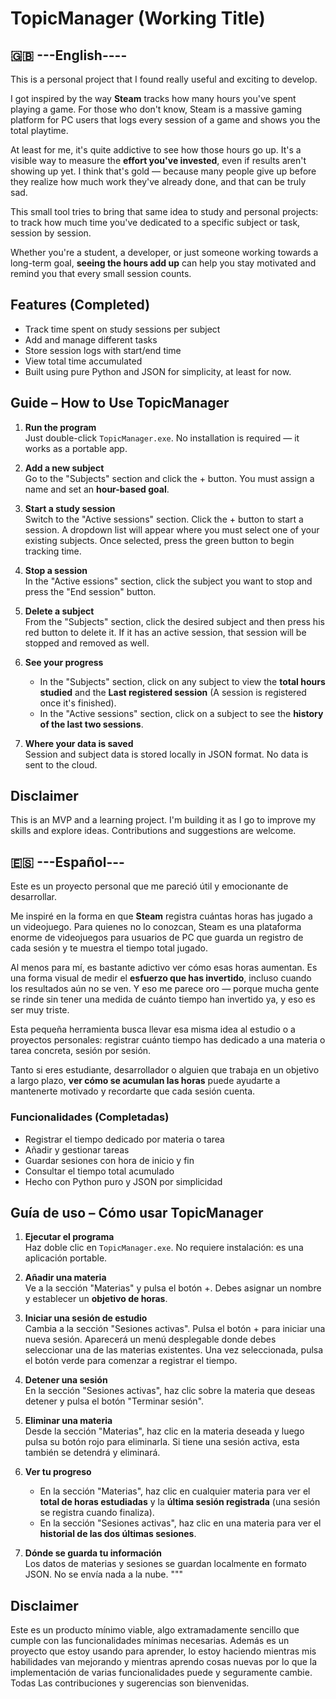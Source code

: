# TopicManager (Working Title)

## 🇬🇧 ---English----

This is a personal project that I found really useful and exciting to develop.

I got inspired by the way **Steam** tracks how many hours you've spent playing a game. For those who don't know, Steam is a massive gaming platform for PC users that logs every session of a game and shows you the total playtime.

At least for me, it's quite addictive to see how those hours go up. It's a visible way to measure the **effort you've invested**, even if results aren't showing up yet. I think that's gold — because many people give up before they realize how much work they've already done, and that can be truly sad.

This small tool tries to bring that same idea to study and personal projects: to track how much time you've dedicated to a specific subject or task, session by session.

Whether you're a student, a developer, or just someone working towards a long-term goal, **seeing the hours add up** can help you stay motivated and remind you that every small session counts.

## Features (Completed)

- Track time spent on study sessions per subject
- Add and manage different tasks
- Store session logs with start/end time
- View total time accumulated
- Built using pure Python and JSON for simplicity, at least for now.

## Guide – How to Use TopicManager

1. **Run the program**  
   Just double-click `TopicManager.exe`. No installation is required — it works as a portable app.

2. **Add a new subject**  
   Go to the "Subjects" section and click the + button. You must assign a name and set an **hour-based goal**.

3. **Start a study session**  
   Switch to the "Active sessions" section. Click the + button to start a session. A dropdown list will appear where you must select one of your existing subjects. Once selected, press the green button to begin tracking time.

4. **Stop a session**  
   In the "Active essions" section, click the subject you want to stop and press the "End session" button.

5. **Delete a subject**  
   From the "Subjects" section, click the desired subject and then press his red button to delete it. If it has an active session, that session will be stopped and removed as well.

6. **See your progress**  
   - In the "Subjects" section, click on any subject to view the **total hours studied** and the **Last registered session** (A session is registered once it's finished).  
   - In the "Active sessions" section, click on a subject to see the **history of the last two sessions**.

7. **Where your data is saved**  
   Session and subject data is stored locally in JSON format. No data is sent to the cloud.

## Disclaimer

This is an MVP and a learning project. I'm building it as I go to improve my skills and explore ideas. Contributions and suggestions are welcome.

## 🇪🇸 ---Español---

Este es un proyecto personal que me pareció útil y emocionante de desarrollar.

Me inspiré en la forma en que **Steam** registra cuántas horas has jugado a un videojuego. Para quienes no lo conozcan, Steam es una plataforma enorme de videojuegos para usuarios de PC que guarda un registro de cada sesión y te muestra el tiempo total jugado.

Al menos para mí, es bastante adictivo ver cómo esas horas aumentan. Es una forma visual de medir el **esfuerzo que has invertido**, incluso cuando los resultados aún no se ven. Y eso me parece oro — porque mucha gente se rinde sin tener una medida de cuánto tiempo han invertido ya, y eso es ser muy triste.

Esta pequeña herramienta busca llevar esa misma idea al estudio o a proyectos personales: registrar cuánto tiempo has dedicado a una materia o tarea concreta, sesión por sesión.

Tanto si eres estudiante, desarrollador o alguien que trabaja en un objetivo a largo plazo, **ver cómo se acumulan las horas** puede ayudarte a mantenerte motivado y recordarte que cada sesión cuenta.

### Funcionalidades (Completadas)

- Registrar el tiempo dedicado por materia o tarea
- Añadir y gestionar tareas
- Guardar sesiones con hora de inicio y fin
- Consultar el tiempo total acumulado
- Hecho con Python puro y JSON por simplicidad

## Guía de uso – Cómo usar TopicManager

1. **Ejecutar el programa**  
   Haz doble clic en `TopicManager.exe`. No requiere instalación: es una aplicación portable.

2. **Añadir una materia**  
   Ve a la sección "Materias" y pulsa el botón +. Debes asignar un nombre y establecer un **objetivo de horas**.

3. **Iniciar una sesión de estudio**  
   Cambia a la sección "Sesiones activas". Pulsa el botón + para iniciar una nueva sesión. Aparecerá un menú desplegable donde debes seleccionar una de las materias existentes. Una vez seleccionada, pulsa el botón verde para comenzar a registrar el tiempo.

4. **Detener una sesión**  
   En la sección "Sesiones activas", haz clic sobre la materia que deseas detener y pulsa el botón "Terminar sesión".

5. **Eliminar una materia**  
   Desde la sección "Materias", haz clic en la materia deseada y luego pulsa su botón rojo para eliminarla. Si tiene una sesión activa, esta también se detendrá y eliminará.

6. **Ver tu progreso**  
   - En la sección "Materias", haz clic en cualquier materia para ver el **total de horas estudiadas** y la **última sesión registrada** (una sesión se registra cuando finaliza).  
   - En la sección "Sesiones activas", haz clic en una materia para ver el **historial de las dos últimas sesiones**.

7. **Dónde se guarda tu información**  
   Los datos de materias y sesiones se guardan localmente en formato JSON. No se envía nada a la nube.
"""

## Disclaimer

Este es un producto mínimo viable, algo extramadamente sencillo que cumple con las funcionalidades mínimas necesarias. Además es un proyecto que estoy usando para aprender, lo
estoy haciendo mientras mis habilidades van mejorando y mientras aprendo cosas nuevas por lo que la implementación de varias funcionalidades puede y seguramente cambie. Todas
Las contribuciones y sugerencias son bienvenidas.
